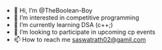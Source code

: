 - 👋 Hi, I’m @TheBoolean-Boy
- 👀 I’m interested in competitive programming 
- 🌱 I’m currently learning DSA (c++;)
- 💞️ I’m looking to participate in upcoming cp events 
- 📫 How to reach me saswatrath02@gamil.com

<!---
TheBoolean-Boy/TheBoolean-Boy is a ✨ special ✨ repository because its `README.md` (this file) appears on your GitHub profile.
You can click the Preview link to take a look at your changes.
--->
